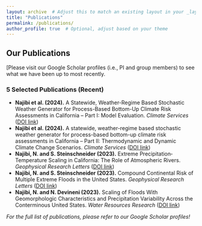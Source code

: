 ```yaml
---
layout: archive  # Adjust this to match an existing layout in your _layouts folder
title: "Publications"
permalink: /publications/
author_profile: true  # Optional, adjust based on your theme
---
```


## Our Publications

[Please visit our Google Scholar profiles (i.e., PI and group members) to see what we have been up to most recently.

### 5 Selected Publications (Recent)

- **Najibi et al. (2024).** A Statewide, Weather-Regime Based Stochastic Weather Generator for Process-Based Bottom-Up Climate Risk Assessments in California – Part I: Model Evaluation. *Climate Services* ([DOI link](https://doi.org/10.1016/j.cliser.2024.100489))
- **Najibi et al. (2024).** A statewide, weather-regime based stochastic weather generator for process-based bottom-up climate risk assessments in California – Part II: Thermodynamic and Dynamic Climate Change Scenarios. *Climate Services* ([DOI link](https://doi.org/10.1016/j.cliser.2024.100485))
- **Najibi, N. and S. Steinschneider (2023).** Extreme Precipitation‐Temperature Scaling in California: The Role of Atmospheric Rivers. *Geophysical Research Letters* ([DOI link](https://doi.org/10.1029/2023GL104606))
- **Najibi, N. and S. Steinschneider (2023).** Compound Continental Risk of Multiple Extreme Floods in the United States. *Geophysical Research Letters* ([DOI link](https://doi.org/10.1029/2023GL105297))
- **Najibi, N. and N. Devineni (2023).** Scaling of Floods With Geomorphologic Characteristics and Precipitation Variability Across the Conterminous United States. *Water Resources Research* ([DOI link](https://doi.org/10.1029/2022WR032815))

*For the full list of publications, please refer to our Google Scholar profiles!*
